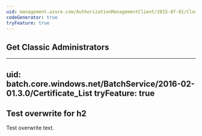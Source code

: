 ```yaml
---
uid: management.azure.com/AuthorizationManagementClient/2015-07-01/ClassicAdministrators_List
codeGenerator: true
tryFeature: true
---
```


## Get Classic Administrators


---
uid: batch.core.windows.net/BatchService/2016-02-01.3.0/Certificate_List
tryFeature: true
---

## Test overwrite for h2

Test overwrite text.
